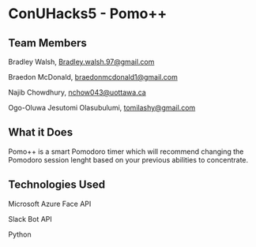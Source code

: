 # ConUHacks5 - Pomo++

## Team Members

Bradley Walsh, Bradley.walsh.97@gmail.com

Braedon McDonald, braedonmcdonald1@gmail.com

Najib Chowdhury, nchow043@uottawa.ca

Ogo-Oluwa Jesutomi Olasubulumi, tomilashy@gmail.com


## What it Does

Pomo++ is a smart Pomodoro timer which will recommend changing the Pomodoro session lenght based on your previous abilities to concentrate. 

## Technologies Used
Microsoft Azure Face API

Slack Bot API

Python
